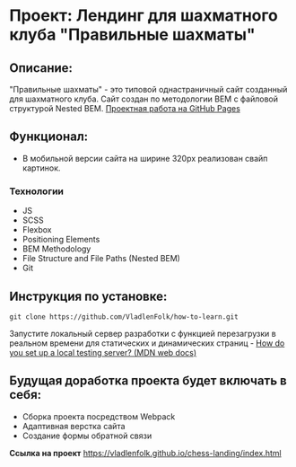 # Проект: Лендинг для шахматного клуба "Правильные шахматы"

## Описание: 
"Правильные шахматы"  - это типовой однастраничный сайт созданный для шахматного клуба. Сайт создан по методологии BEM с файловой структурой Nested BEM. 
[Проектная работа на GitHub Pages](https://vladlenfolk.github.io/chess-landing/index.html)

## Функционал:

* В мобильной версии сайта на ширине 320px реализован свайп картинок.

### Технологии

* JS
* SCSS 
* Flexbox 
* Positioning Elements 
* BEM Methodology 
* File Structure and File Paths (Nested BEM) 
* Git 

## Инструкция по установке: 

```
git clone https://github.com/VladlenFolk/how-to-learn.git
``` 
Запустите локальный сервер разработки с функцией перезагрузки в реальном времени для статических и динамических страниц - [How do you set up a local testing server? (MDN web docs)](https://developer.mozilla.org/en-US/docs/Learn/Common_questions/set_up_a_local_testing_server) 

## Будущая доработка проекта будет включать в себя: 

* Сборка проекта посредством Webpack 
* Адаптивная верстка сайта 
* Создание формы обратной связи
  
**Ссылка на проект**
https://vladlenfolk.github.io/chess-landing/index.html
